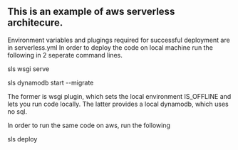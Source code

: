This is an example of aws serverless architecure. 
--------------------------------------------------------

Environment variables and plugings required for successful deployment are in serverless.yml
In order to deploy the code on local machine run the following in 2 seperate command lines.

sls wsgi serve

sls dynamodb start --migrate

The former is wsgi plugin, which sets the local environment IS_OFFLINE and lets you run code locally. 
The latter provides a local dynamodb, which uses no sql.

In order to run the same code on aws, run the following

sls deploy